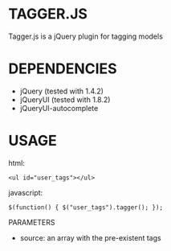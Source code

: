 TAGGER.JS
=========

Tagger.js is a jQuery plugin for tagging models

DEPENDENCIES
============

* jQuery (tested with 1.4.2)
* jQueryUI (tested with 1.8.2)
* jQueryUI-autocomplete

USAGE
=====

html:

    <ul id="user_tags"></ul>

javascript:

    $(function() { $("user_tags").tagger(); });


PARAMETERS

* source: an array with the pre-existent tags
